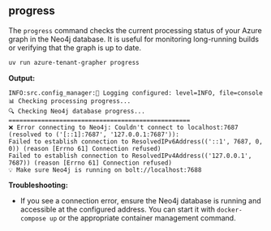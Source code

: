 ## progress

The `progress` command checks the current processing status of your Azure graph in the Neo4j database. It is useful for monitoring long-running builds or verifying that the graph is up to date.

```bash
uv run azure-tenant-grapher progress
```

**Output:**
```text
INFO:src.config_manager:📝 Logging configured: level=INFO, file=console
📊 Checking processing progress...
🔍 Checking Neo4j database progress...
==================================================
❌ Error connecting to Neo4j: Couldn't connect to localhost:7687 (resolved to ('[::1]:7687', '127.0.0.1:7687')):
Failed to establish connection to ResolvedIPv6Address(('::1', 7687, 0, 0)) (reason [Errno 61] Connection refused)
Failed to establish connection to ResolvedIPv4Address(('127.0.0.1', 7687)) (reason [Errno 61] Connection refused)
💡 Make sure Neo4j is running on bolt://localhost:7688
```

**Troubleshooting:**
- If you see a connection error, ensure the Neo4j database is running and accessible at the configured address. You can start it with `docker-compose up` or the appropriate container management command.
